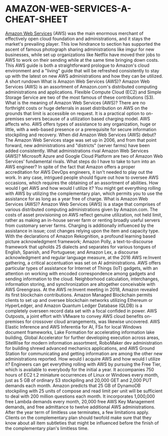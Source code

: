 # AMAZON-WEB-SERVICES-A-CHEAT-SHEET
<a href=https://www.apponix.com/aws-certification-training>Amazon Web Services</a> (AWS) was the main enormous merchant of effectively open cloud foundation and administrations, and it stays the market's prevailing player. This low hindrance to section has supported the ascent of famous photograph sharing administrations like imgur for new businesses, while set up organizations like Netflix have moved their jobs to AWS to work on their sending while at the same time bringing down costs. 
This AWS guide is both a straightforward prologue to Amazon's cloud environment and a "living" guide that will be refreshed consistently to stay up with the latest on new AWS administrations and how they can be utilized. 
A short rundown 
What is Amazon Web Services (AWS)? Amazon Web Services (AWS) is an assortment of Amazon.com's distributed computing administrations and applications. Flexible Compute Cloud (EC2) and Simple Storage Service are two of the most famous of these contributions (S3). 
What is the meaning of Amazon Web Services (AWS)? There are no forthright costs or huge deferrals in asset distribution on AWS on the grounds that limit is accessible on request. It is a practical option to on-premises servers because of a utilization based charging model. 
AWS affects who. AWS offers types of assistance to any organization, huge or little, with a web-based presence or a prerequisite for secure information stockpiling and recovery. 
When did Amazon Web Services (AWS) debut? 
The Amazon Web Services stage was set up in 2006, and from that point forward, new administrations and "districts" (server farms) have been added consistently. 
What administrations rival Amazon Web Services (AWS)? Microsoft Azure and Google Cloud Platform are two of Amazon Web Services' fundamental rivals. 
What steps do I have to take to turn into an AWS engineer? In spite of the fact that Amazon offers a proper accreditation for AWS DevOps engineers, it isn't needed to play out the work. In any case, intrigued people should figure out how to oversee AWS occasions, which requires the obtaining of an assortment of abilities. 
How would I get AWS and how would I utilize it? You might get everything rolling with AWS by utilizing the complementary plan, which permits you to use the assistance for as long as a year free of charge. 
What is Amazon Web Services (AWS)? 
Amazon Web Services (AWS) is a stage that comprises of various distributed computing administrations given by Amazon.com. The costs of asset provisioning on AWS reflect genuine utilization, not held limit, rather as making an in-house server farm or renting broadly useful servers from customary server farms. Charging is additionally influenced by the assistance in issue; cost changes relying upon the item and capacity type. 
With the declarations of Amazon Rekognition, a profound learning based picture acknowledgment framework; Amazon Polly, a text-to-discourse framework that upholds 25 dialects and separates for various tongues of English, Spanish, and Portuguese; and Amazon Lex, a discourse acknowledgment and regular language measure, at the 2016 AWS re:Invent gathering, a critical accentuation was set on AI administrations. 
AWS offers particular types of assistance for Internet of Things (IoT) gadgets, with an attention on working with encoded correspondence among gadgets and sending information to the cloud. Neighborhood calculation, interchanges, information storing, and synchronization are altogether conceivable with AWS Greengrass. 
At the AWS re:Invent meeting in 2018, Amazon revealed its first blockchain contributions. Amazon Managed Blockchain permits clients to set up and oversee blockchain networks utilizing Ethereum or HyperLedger, and Amazon Quantum Ledger Database (QLDB) is a completely overseen record data set with a focal confided in power. AWS Outposts, a joint effort with VMware to convey AWS cloud benefits on-premises for crossover cloud arrangements, was likewise uncovered. 
AWS Elastic Inference and AWS Inferentia for AI, FSx for local Windows document frameworks, Lake Formation for accelerating information lake building, Global Accelerator for further developing execution across areas, SiteWise for modern information assortment, RoboMaker dev administration for building shrewd advanced mechanics applications, and AWS Ground Station for communicating and getting information are among the other new administrations reported. 
How would I acquire AWS and how would I utilize it? 
Engineers can get everything rolling with AWS by pursuing the Free Tier, which is available to everybody for the initial a year. It accompanies 750 hours of EC2 t.2 miniature occurrences of Linux or Windows every month, just as 5 GB of ordinary S3 stockpiling and 20,000 GET and 2,000 PUT demands each month. 
Amazon predicts that 25 GB of DynamoDB stockpiling with 25 units of compose and read limit per unit will be sufficient to deal with 200 million questions each month. It incorporates 1,000,000 free Lambda demands every month, 20,000 free AWS Key Management demands, and free admittance to twelve additional AWS administrations. After the year term of limitless use terminates, a few limitations apply. Clients on the complementary plan should twofold make sure that they know about all item subtleties that might be influenced before the finish of the complementary plan's limitless time.
